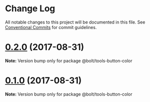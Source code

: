 # Change Log

All notable changes to this project will be documented in this file.
See [Conventional Commits](https://conventionalcommits.org) for commit guidelines.

<a name="0.2.0"></a>
# [0.2.0](https://github.com/bolt-design-system/bolt/tree/master/packages/tools-button-colors/compare/@bolt/tools-button-color@0.1.0...@bolt/tools-button-color@0.2.0) (2017-08-31)




**Note:** Version bump only for package @bolt/tools-button-color

<a name="0.1.0"></a>
# [0.1.0](https://github.com/bolt-design-system/bolt/tree/master/packages/tools-button-colors/compare/@bolt/tools-button-color@0.1.0...@bolt/tools-button-color@0.1.0) (2017-08-31)




**Note:** Version bump only for package @bolt/tools-button-color

